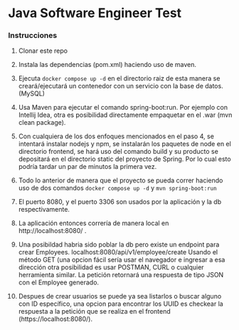 # Java Software Engineer Test

### Instrucciones
1. Clonar este repo
2. Instala las dependencias (pom.xml) haciendo uso de maven.

3. Ejecuta ```docker compose up -d``` en el directorio raiz de esta manera se creará/ejecutará 
un contenedor con un servicio con la base de datos. (MySQL)
4. Usa Maven para ejecutar el comando spring-boot:run. Por ejemplo con Intellij Idea, otra es posibilidad
directamente empaquetar en el .war  (mvn clean package).
5. Con cualquiera de los dos enfoques mencionados en el paso 4, se intentará instalar nodejs y npm, se instalarán
los paquetes de node en el directorio frontend, se hará uso del comando build y su producto
se depositará en el directorio static del proyecto de Spring. Por lo cual esto podría tardar un par de minutos la primera vez.
6. Todo lo anterior de manera que el proyecto se pueda correr haciendo uso de dos comandos
  ```docker compose up -d``` y ```mvn spring-boot:run```
7. El puerto 8080, y el puerto 3306 son usados por la aplicación y la db respectivamente.
8. La aplicación entonces correría de manera local en http://localhost:8080/ .
9. Una posibildad habria sido poblar la db pero existe un endpoint para crear Employees.
   localhost:8080/api/v1/employee/create Usando el método GET (una opcion fácil sería usar el navegador 
e ingresar a esa dirección otra posibilidad es usar POSTMAN, CURL o cualquier herramienta similar.
La petición retornará una respuesta de tipo JSON con el Employee generado.
10. Despues de crear usuarios se puede ya sea listarlos o buscar alguno con ID específico, una opcion para encontrar
los UUID es checkear la respuesta a la petición que se realiza en el frontend (https://localhost:8080/).
